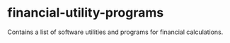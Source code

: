 # financial-utility-programs
Contains a list of software utilities and programs for financial calculations. 
